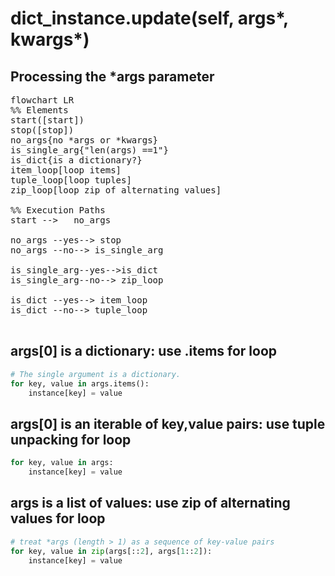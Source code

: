 # dict_instance.update(self, args*, kwargs*)
## Processing the *args parameter
<pre class='mermaid'>
flowchart LR
%% Elements
start([start])
stop([stop])
no_args{no *args or *kwargs}
is_single_arg{"len(args) ==1"}
is_dict{is a dictionary?}
item_loop[loop items]
tuple_loop[loop tuples]
zip_loop[loop zip of alternating values]

%% Execution Paths
start -->   no_args 

no_args --yes--> stop
no_args --no--> is_single_arg 

is_single_arg--yes-->is_dict
is_single_arg--no--> zip_loop

is_dict --yes--> item_loop
is_dict --no--> tuple_loop

</pre>

## args[0] is a dictionary: use .items for loop
``` python
# The single argument is a dictionary.
for key, value in args.items():
    instance[key] = value
```
## args[0] is an iterable of key,value pairs: use tuple unpacking for loop
``` python
for key, value in args:
    instance[key] = value

```
## args is a list of values: use zip of alternating values for loop
```python
# treat *args (length > 1) as a sequence of key-value pairs
for key, value in zip(args[::2], args[1::2]):
    instance[key] = value
```